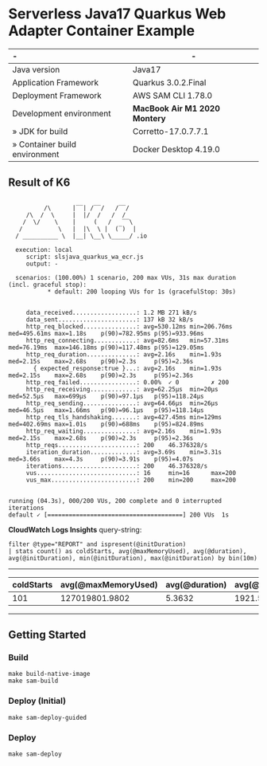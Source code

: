 # Serverless Java17 Quarkus Web Adapter Container Example

| -                             | -                               |
|:------------------------------|---------------------------------|
| Java version                  | Java17                          |
| Application Framework         | Quarkus 3.0.2.Final             |
| Deployment Framework          | AWS SAM CLI 1.78.0              |
| Development environment       | **MacBook Air M1 2020 Montery** |
| » JDK for build               | Corretto-17.0.7.7.1             |
| » Container build environment | Docker Desktop 4.19.0           |

## Result of K6

```

          /\      |‾‾| /‾‾/   /‾‾/   
     /\  /  \     |  |/  /   /  /    
    /  \/    \    |     (   /   ‾‾\  
   /          \   |  |\  \ |  (‾)  | 
  / __________ \  |__| \__\ \_____/ .io

  execution: local
     script: slsjava_quarkus_wa_ecr.js
     output: -

  scenarios: (100.00%) 1 scenario, 200 max VUs, 31s max duration (incl. graceful stop):
           * default: 200 looping VUs for 1s (gracefulStop: 30s)


     data_received..................: 1.2 MB 271 kB/s
     data_sent......................: 137 kB 32 kB/s
     http_req_blocked...............: avg=530.12ms min=206.76ms med=495.61ms max=1.18s    p(90)=782.95ms p(95)=933.96ms
     http_req_connecting............: avg=82.6ms   min=57.31ms  med=76.19ms  max=146.18ms p(90)=117.48ms p(95)=129.05ms
     http_req_duration..............: avg=2.16s    min=1.93s    med=2.15s    max=2.68s    p(90)=2.3s     p(95)=2.36s   
       { expected_response:true }...: avg=2.16s    min=1.93s    med=2.15s    max=2.68s    p(90)=2.3s     p(95)=2.36s   
     http_req_failed................: 0.00%  ✓ 0         ✗ 200  
     http_req_receiving.............: avg=62.25µs  min=20µs     med=52.5µs   max=699µs    p(90)=97.1µs   p(95)=118.24µs
     http_req_sending...............: avg=64.66µs  min=26µs     med=46.5µs   max=1.66ms   p(90)=96.1µs   p(95)=118.14µs
     http_req_tls_handshaking.......: avg=427.45ms min=129ms    med=402.69ms max=1.01s    p(90)=688ms    p(95)=824.89ms
     http_req_waiting...............: avg=2.16s    min=1.93s    med=2.15s    max=2.68s    p(90)=2.3s     p(95)=2.36s   
     http_reqs......................: 200    46.376328/s
     iteration_duration.............: avg=3.69s    min=3.31s    med=3.66s    max=4.3s     p(90)=3.91s    p(95)=4.07s   
     iterations.....................: 200    46.376328/s
     vus............................: 16     min=16      max=200
     vus_max........................: 200    min=200     max=200


running (04.3s), 000/200 VUs, 200 complete and 0 interrupted iterations
default ✓ [======================================] 200 VUs  1s
```

**CloudWatch Logs Insights**
query-string:
```
filter @type="REPORT" and ispresent(@initDuration)
| stats count() as coldStarts, avg(@maxMemoryUsed), avg(@duration), avg(@initDuration), min(@initDuration), max(@initDuration) by bin(10m)
```
---
| coldStarts | avg(@maxMemoryUsed) | avg(@duration) | avg(@initDuration) | min(@initDuration) | max(@initDuration) |
|------------|---------------------|----------------|--------------------|--------------------|--------------------|
| 101        | 127019801.9802      | 5.3632         | 1921.5171          | 1771.49            | 2225.49            |
---

## Getting Started

### Build
```make
make build-native-image
make sam-build
```

### Deploy (Initial)
```make
make sam-deploy-guided
```

### Deploy
```
make sam-deploy
```

